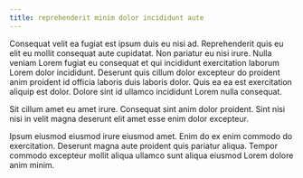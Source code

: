 ```yaml
---
title: reprehenderit minim dolor incididunt aute
---
```


Consequat velit ea fugiat est ipsum duis eu nisi ad. Reprehenderit quis eu elit eu mollit consequat aute cupidatat. Non pariatur eu nisi irure. Nulla veniam Lorem fugiat eu consequat et qui incididunt exercitation laborum Lorem dolor incididunt. Deserunt quis cillum dolor excepteur do proident anim proident id officia laboris duis laboris dolor. Quis ea ea est exercitation aliquip est dolor. Dolore sint id ullamco incididunt Lorem nulla consequat.

Sit cillum amet eu amet irure. Consequat sint anim dolor proident. Sint nisi nisi in velit magna deserunt elit amet esse enim dolor excepteur.

Ipsum eiusmod eiusmod irure eiusmod amet. Enim do ex enim commodo do exercitation. Deserunt magna aute proident quis pariatur aliqua. Tempor commodo excepteur mollit aliqua ullamco sunt aliqua eiusmod Lorem dolore anim minim.
